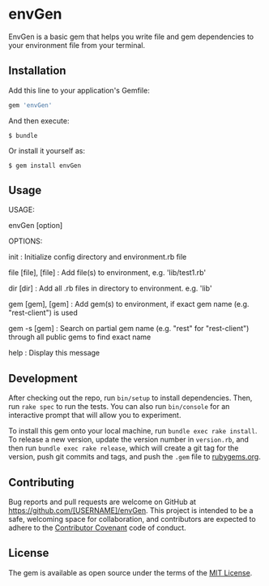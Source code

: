 # envGen

EnvGen is a basic gem that helps you write file and gem dependencies to your environment file from your terminal.

## Installation

Add this line to your application's Gemfile:

```ruby
gem 'envGen'
```

And then execute:

    $ bundle

Or install it yourself as:

    $ gem install envGen

## Usage

USAGE:

envGen [option]



OPTIONS:

init                : Initialize config directory and environment.rb file

file [file], [file] : Add file(s) to environment, e.g. 'lib/test1.rb'

dir [dir]           : Add all .rb files in directory to environment. e.g. 'lib'

gem [gem], [gem]    : Add gem(s) to environment, if exact gem name (e.g. "rest-client") is used

gem -s [gem]        : Search on partial gem name (e.g. "rest" for "rest-client") through all public gems to find exact name

help                : Display this message

## Development

After checking out the repo, run `bin/setup` to install dependencies. Then, run `rake spec` to run the tests. You can also run `bin/console` for an interactive prompt that will allow you to experiment.

To install this gem onto your local machine, run `bundle exec rake install`. To release a new version, update the version number in `version.rb`, and then run `bundle exec rake release`, which will create a git tag for the version, push git commits and tags, and push the `.gem` file to [rubygems.org](https://rubygems.org).

## Contributing

Bug reports and pull requests are welcome on GitHub at https://github.com/[USERNAME]/envGen. This project is intended to be a safe, welcoming space for collaboration, and contributors are expected to adhere to the [Contributor Covenant](http://contributor-covenant.org) code of conduct.


## License

The gem is available as open source under the terms of the [MIT License](http://opensource.org/licenses/MIT).
